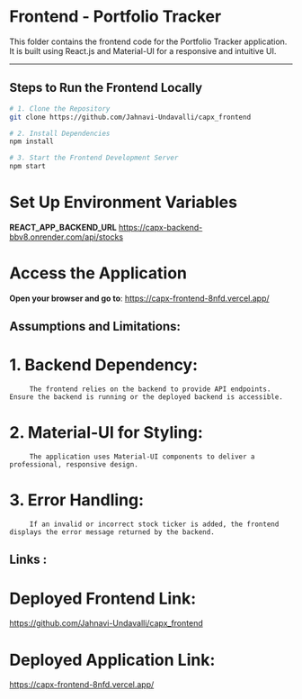 # Frontend - Portfolio Tracker

This folder contains the frontend code for the Portfolio Tracker application. It is built using React.js and Material-UI for a responsive and intuitive UI.

---

## Steps to Run the Frontend Locally

```bash
# 1. Clone the Repository
git clone https://github.com/Jahnavi-Undavalli/capx_frontend

# 2. Install Dependencies
npm install

# 3. Start the Frontend Development Server
npm start
```
# Set Up Environment Variables
   **REACT_APP_BACKEND_URL** https://capx-backend-bbv8.onrender.com/api/stocks

# Access the Application
   **Open your browser and go to**:
      https://capx-frontend-8nfd.vercel.app/
      
## Assumptions and Limitations:
   # 1. Backend Dependency:
         The frontend relies on the backend to provide API endpoints. Ensure the backend is running or the deployed backend is accessible.

   # 2. Material-UI for Styling:
         The application uses Material-UI components to deliver a professional, responsive design.

   # 3. Error Handling:
         If an invalid or incorrect stock ticker is added, the frontend displays the error message returned by the backend.
## Links :

# Deployed Frontend Link:
https://github.com/Jahnavi-Undavalli/capx_frontend

# Deployed Application Link:
https://capx-frontend-8nfd.vercel.app/



